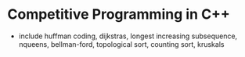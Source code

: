 # Competitive Programming in C++

- include huffman coding, dijkstras, longest increasing subsequence, nqueens, bellman-ford, topological sort, counting sort, kruskals
